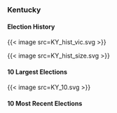 ### Kentucky

#### Election History
{{< image src=KY_hist_vic.svg >}}

{{< image src=KY_hist_size.svg >}}

#### 10 Largest Elections
{{< image src=KY_10.svg >}}

#### 10 Most Recent Elections

